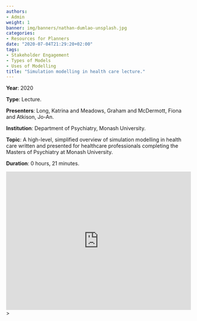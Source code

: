 ```yaml
---
authors:
- Admin
weight: 1
banner: img/banners/nathan-dumlao-unsplash.jpg
categories:
- Resources for Planners
date: "2020-07-04T21:29:20+02:00"
tags:
- Stakeholder Engagement
- Types of Models
- Uses of Modelling
title: "Simulation modelling in health care lecture."
---
```

**Year**: 2020

**Type**: Lecture.

**Presenters**: Long, Katrina and Meadows, Graham and McDermott, Fiona and Atkison, Jo-An.

**Institution**: Department of Psychiatry, Monash University.

**Topic**: A high-level, simplified overview of simulation modelling in health care written and presented for healthcare professionals completing the Masters of Psychiatry at Monash University.

**Duration**: 0 hours, 21 minutes.

<div style="padding:75% 0 0 0;position:relative;"><iframe src="https://player.vimeo.com/video/764095808?h=415391a381&amp;badge=0&amp;autopause=0&amp;player_id=0&amp;app_id=58479" frameborder="0" allow="autoplay; fullscreen; picture-in-picture" allowfullscreen style="position:absolute;top:0;left:0;width:100%;height:100%;" title="Simulation modelling in health care Lecture"></iframe></div><script src="https://player.vimeo.com/api/player.js"></script> >
